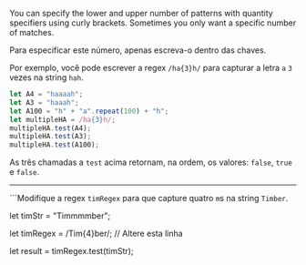 You can specify the lower and upper number of patterns with quantity specifiers using curly brackets. Sometimes you only want a specific number of matches.

Para especificar este número, apenas escreva-o dentro das chaves.

Por exemplo, você pode escrever a regex `/ha{3}h/` para capturar a letra `a` `3` vezes na string `hah`.

```js
let A4 = "haaaah";
let A3 = "haaah";
let A100 = "h" + "a".repeat(100) + "h";
let multipleHA = /ha{3}h/;
multipleHA.test(A4);
multipleHA.test(A3);
multipleHA.test(A100);
```

As três chamadas a `test` acima retornam, na ordem, os valores: `false`, `true` e `false`.

---

```Modifique a regex `timRegex` para que capture quatro `m`s na string `Timber`.

let timStr = "Timmmmber";

let timRegex = /Tim{4}ber/; // Altere esta linha

let result = timRegex.test(timStr);